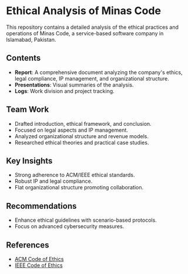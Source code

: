 # Ethical Analysis of Minas Code

This repository contains a detailed analysis of the ethical practices and operations of Minas Code, a service-based software company in Islamabad, Pakistan.

## Contents
- **Report**: A comprehensive document analyzing the company's ethics, legal compliance, IP management, and organizational structure.
- **Presentations**: Visual summaries of the analysis.
- **Logs**: Work division and project tracking.

## Team Work
- Drafted introduction, ethical framework, and conclusion.
- Focused on legal aspects and IP management.
- Analyzed organizational structure and revenue models.
- Researched ethical theories and practical case studies.

## Key Insights
- Strong adherence to ACM/IEEE ethical standards.
- Robust IP and legal compliance.
- Flat organizational structure promoting collaboration.

## Recommendations
- Enhance ethical guidelines with scenario-based protocols.
- Focus on advanced cybersecurity measures.

## References
- [ACM Code of Ethics](https://www.acm.org/code-of-ethics)
- [IEEE Code of Ethics](https://www.ieee.org/about/corporate/governance/p7-8.html)
